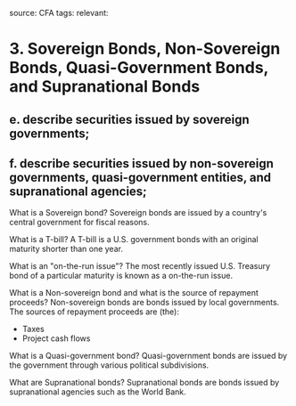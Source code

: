 source: CFA
tags: 
relevant: 

# 3. Sovereign Bonds, Non-Sovereign Bonds, Quasi-Government Bonds, and Supranational Bonds

## e. describe securities issued by sovereign governments;
## f. describe securities issued by non-sovereign governments, quasi-government entities, and supranational agencies;

What is a Sovereign bond?
Sovereign bonds are issued by a country's central government for fiscal reasons.

What is a T-bill?
A T-bill is a U.S. government bonds with an original maturity shorter than one year.

What is an "on-the-run issue"?
The most recently issued U.S. Treasury bond of a particular maturity is known as a on-the-run issue.

What is a Non-sovereign bond and what is the source of repayment proceeds?
Non-sovereign bonds are bonds issued by local governments. The sources of repayment proceeds are (the):
- Taxes
- Project cash flows

What is a Quasi-government bond?
Quasi-government bonds are issued by the government through various political subdivisions.

What are Supranational bonds?
Supranational bonds are bonds issued by supranational agencies such as the World Bank.



